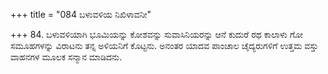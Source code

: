 +++
title = "084 ಬಳುವಳಿಯ ನಿಖಿಳಾವನೀ"

+++
84. ಬಳುವಳಿಯಾಗಿ ಭೂಮಿಯನ್ನು ಕೋಶವನ್ನು ಸುವಾಸಿನಿಯರನ್ನು ಆನೆ ಕುದುರೆ ರಥ ಕಾಲಾಳು ಗೋ ಸಮೂಹಗಳನ್ನು ವಿರಾಟನು ತನ್ನ ಅಳಿಯನಿಗೆ ಕೊಟ್ಟನು. ಅನಂತರ ಯಾದವ ಪಾಂಚಾಲ ಚೈದ್ಯರುಗಳಿಗೆ ಉತ್ತಮ ವಸ್ತು ವಾಹನಗಳ ಮೂಲಕ ಸನ್ಮಾನ ಮಾಡಿದನು.